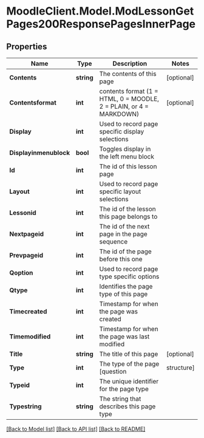 # MoodleClient.Model.ModLessonGetPages200ResponsePagesInnerPage

## Properties

Name | Type | Description | Notes
------------ | ------------- | ------------- | -------------
**Contents** | **string** | The contents of this page | [optional] 
**Contentsformat** | **int** | contents format (1 &#x3D; HTML, 0 &#x3D; MOODLE, 2 &#x3D; PLAIN, or 4 &#x3D; MARKDOWN) | [optional] 
**Display** | **int** | Used to record page specific display selections | 
**Displayinmenublock** | **bool** | Toggles display in the left menu block | 
**Id** | **int** | The id of this lesson page | 
**Layout** | **int** | Used to record page specific layout selections | 
**Lessonid** | **int** | The id of the lesson this page belongs to | 
**Nextpageid** | **int** | The id of the next page in the page sequence | 
**Prevpageid** | **int** | The id of the page before this one | 
**Qoption** | **int** | Used to record page type specific options | 
**Qtype** | **int** | Identifies the page type of this page | 
**Timecreated** | **int** | Timestamp for when the page was created | 
**Timemodified** | **int** | Timestamp for when the page was last modified | 
**Title** | **string** | The title of this page | [optional] 
**Type** | **int** | The type of the page [question | structure] | 
**Typeid** | **int** | The unique identifier for the page type | 
**Typestring** | **string** | The string that describes this page type | 

[[Back to Model list]](../README.md#documentation-for-models) [[Back to API list]](../README.md#documentation-for-api-endpoints) [[Back to README]](../README.md)

